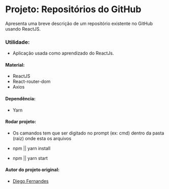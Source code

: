 # Projeto: Repositórios do GitHub
Apresenta uma breve descrição de um repositório existente no GitHub usando ReactJS.

### Utilidade:
* Aplicação usada como aprendizado do ReactJs.

#### Material:
* ReactJS
* React-router-dom
* Axios

#### Dependência:
* Yarn

#### Rodar projeto:
* Os camandos tem que ser digitado no prompt (ex: cmd) dentro da pasta (raiz) onde esta os arquivos

* npm || yarn install
* npm || yarn start

#### Autor do projeto original:
* [Diego Fernandes](https://github.com/diego3g)

